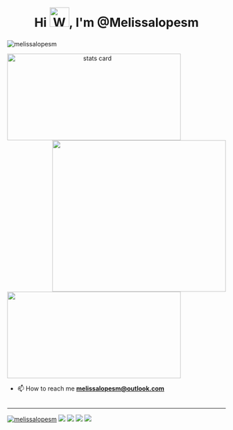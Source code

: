 <h1 align="center">Hi <img src="https://raw.githubusercontent.com/nixin72/nixin72/master/wave.gif" 
         alt="Waving hand animated gif"
         height="45"
         width="45" />, I'm @Melissalopesm</h1>
<h5 align="center">
</h5>
<p align="left"> <img src="https://komarev.com/ghpvc/?username=melissalopesm&label=Profile%20views&color=0e75b6&style=flat" alt="melissalopesm" /> </p>
<p>
<a align= "center" href="https://github.com/melissalopesm">
<img alt= "stats card" height="200px" width="400" src="https://github-readme-streak-stats.herokuapp.com/?user=melissalopesm&theme=radical">
<img align="right" height="350" width="400" src="https://cdn.dribbble.com/users/185048/screenshots/5095153/media/94a1653392f20c012221afac7ea383f2.gif" /> </a>
</p>
<img height="200px" width="400" src="https://github-readme-stats.vercel.app/api?username=melissalopesm&count_private=true&theme=radical&show_icons=true" />

- 📫 How to reach me **melissalopesm@outlook.com**
<br><br>

<hr>

<div> 
   <a href="https://twitter.com/melissalopesm" target="blank"><img src="https://img.shields.io/twitter/follow/melissalopesm?logo=twitter&style=for-the-badge" alt="melissalopesm" /></a>
  <a href="https://instagram.com/melissalopesm" target="_blank"><img src="https://img.shields.io/badge/-Instagram-%23E4405F?style=for-the-badge&logo=instagram&logoColor=white" target="_blank"></a>
 	<a href="https://www.twitch.tv/melissalopesm" target="_blank"><img src="https://img.shields.io/badge/Twitch-9146FF?style=for-the-badge&logo=twitch&logoColor=white" target="_blank"></a>
  <a href = "mailto:melissalopesm@gmail.com"><img src="https://img.shields.io/badge/-Gmail-%23333?style=for-the-badge&logo=gmail&logoColor=white" target="_blank"></a>
  <a href="https://www.linkedin.com/in/melissalopesm" target="_blank"><img src="https://img.shields.io/badge/-LinkedIn-%230077B5?style=for-the-badge&logo=linkedin&logoColor=white" target="_blank"></a> 
</div>
